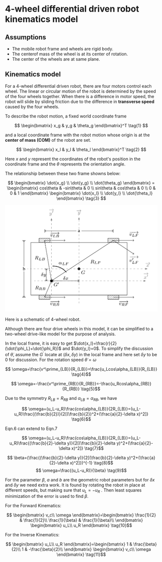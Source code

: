 # 4-wheel differential driven robot kinematics model
## Assumptions
- The mobile robot frame and wheels are rigid body. 
- The centerof mass of the wheel is at its center of rotation.
- The center of the wheels are at same plane.

## Kinematics model
For a 4-wheel differential driven robot, there are four motors control each wheel. The linear or circular motion of the robot is determined by the speed of the four wheels together. When there is a difference in motor speed, the robot will slide by sliding friction due to the difference in **transverse speed** caused by the four wheels.

To describe the robot motion, a fixed world coordinate frame 

$$ \begin{bmatrix} x_g & y_g & \theta_g \end{bmatrix}^T \tag{1} $$

and a local coordinate frame with the robot motion whose origin is at the **center of mass (COM)** of the robot are set.

$$ \begin{bmatrix} x_l & y_l & \theta_l \end{bmatrix}^T \tag{2} $$ 

Here $x$ and $y$ represent the coordinates of the robot's position in the coordinate frame and the $\theta$ represents the orientation angle.

The relationship between these two frame showns below:

$$ \begin{bmatrix} \dot{x_g} \\ 
\dot{y_g} \\ 
\dot{\theta_g} 
\end{bmatrix} = \begin{bmatrix} cos\theta & -sin\theta & 0 \\ 
sin\theta & cos\theta & 0 \\ 
0 & 0 & 1 \end{bmatrix} 
\begin{bmatrix} \dot{x_l} \\ 
\dot{y_l} \\ 
\dot{\theta_l} 
\end{bmatrix} \tag{3} $$ 

![picture1](./4-wheel.png)

Here is a schematic of 4-wheel robot. 

Although there are four drive wheels in this model, it can be simplified to a two-wheel drive-like model for the purpose of analysis.

In the local frame, it is easy to get $\dot{x_l}=\frac{r}{2}(\dot{\phi_L}+\dot{\phi_R})$ and $\dot{y_l}=0$.
To simplify the discussion of $\dot{\theta}$, assume the $G^\prime$ locate at $(\delta x,\delta y)$ in the local frame and here set $\delta y$ to be 0 for discussion. For the rotation speed $\dot{\theta}=\omega$

$$ \omega=\frac{v^\prime_{LB}}{R_{LB}}=\frac{u_Lcos\alpha_{LB}}{R_{LB}} \tag{4}$$

$$ \omega=-\frac{v^\prime_{RB}}{R_{RB}}=-\frac{u_Rcos\alpha_{RB}}{R_{RB}} \tag{5}$$

Due to the symmetry $R_{LB}=R_{RB}$ and $\alpha_{LB}=\alpha_{RB}$, we have 

$$ \omega=(u_L-u_R)\frac{cos\alpha_{LB}}{2R_{LB}}=(u_L-u_R)\frac{(\frac{b}{2})}{2[(\frac{b}{2})^2+(\frac{a}{2}-\delta x)^2]} \tag{6}$$

Eqn.6 can extend to Eqn.7

$$ \omega=(u_L-u_R)\frac{cos\alpha_{LB}}{2R_{LB}}=(u_L-u_R)\frac{(\frac{b}{2}-\delta y)}{2[(\frac{b}{2}-\delta y)^2+(\frac{a}{2}-\delta x)^2]} \tag{7}$$

$$ \beta=(\frac{(\frac{b}{2}-\delta y)}{2[(\frac{b}{2}-\delta y)^2+(\frac{a}{2}-\delta x)^2]})^{-1} \tag{8}$$
$$ \omega=\frac{(u_L-u_R)}{\beta} \tag{9}$$

For the parameter $\beta$, $a$ and $b$ are the geometric robot parameters but for $\delta x$ and $\delta y$ we need extra work. It is found by rotating the robot in place at different speeds, but making sure that $u_L=-u_R$ . Then least squares minimization of the error is used to find $\beta$.

For the Forward Kinematics:

$$ \begin{bmatrix}
    v_c\\ 
    \omega
\end{bmatrix}=\begin{bmatrix}
    \frac{1}{2} & \frac{1}{2}\\
    \frac{1}{\beta} & \frac{1}{\beta}\\
\end{bmatrix} \begin{bmatrix}
    u_L\\ 
    u_R
\end{bmatrix} \tag{10}$$

For the Inverse Kinematics:

$$ \begin{bmatrix}
    u_L\\ 
    u_R
\end{bmatrix}=\begin{bmatrix}
    1 & \frac{\beta}{2}\\
    1 & -\frac{\beta}{2}\\
\end{bmatrix} \begin{bmatrix}
    v_c\\ 
    \omega
\end{bmatrix} \tag{11}$$
